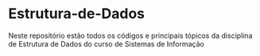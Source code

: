 # Estrutura-de-Dados

Neste repositório estão todos os códigos e principais tópicos da disciplina de Estrutura de Dados do curso de Sistemas de Informação
